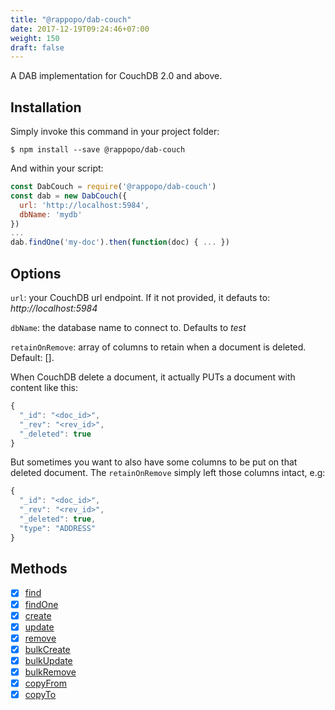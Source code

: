 ```yaml
---
title: "@rappopo/dab-couch"
date: 2017-12-19T09:24:46+07:00
weight: 150
draft: false
---
```


A DAB implementation for CouchDB 2.0 and above.

## Installation

Simply invoke this command in your project folder:

```
$ npm install --save @rappopo/dab-couch
```

And within your script:

```javascript
const DabCouch = require('@rappopo/dab-couch')
const dab = new DabCouch({
  url: 'http://localhost:5984',
  dbName: 'mydb'
})
...
dab.findOne('my-doc').then(function(doc) { ... })
```

## Options

`url`: your CouchDB url endpoint. If it not provided, it defauts to: *http://localhost:5984*

`dbName`: the database name to connect to. Defaults to *test*

`retainOnRemove`: array of columns to retain when a document is deleted. Default: []. 

When CouchDB delete a document, it actually PUTs a document with content like this:

```javascript
{
  "_id": "<doc_id>",
  "_rev": "<rev_id>",
  "_deleted": true
}
```

But sometimes you want to also have some columns to be put on that deleted document. The `retainOnRemove` simply left those columns intact, e.g:

```javascript
{
  "_id": "<doc_id>",
  "_rev": "<rev_id>",   
  "_deleted": true,
  "type": "ADDRESS"
}
```

## Methods

* [x] [find](/dab/method/find/)
* [x] [findOne](/dab/method/find-one/)
* [x] [create](/dab/method/create/)
* [x] [update](/dab/method/update/)
* [x] [remove](/dab/method/remove/)
* [x] [bulkCreate](/dab/method/bulk-create/)
* [x] [bulkUpdate](/dab/method/bulk-update/)
* [x] [bulkRemove](/dab/method/bulk-remove/)
* [x] [copyFrom](/dab/method/copy-from/)
* [x] [copyTo](/dab/method/copy-to/)
